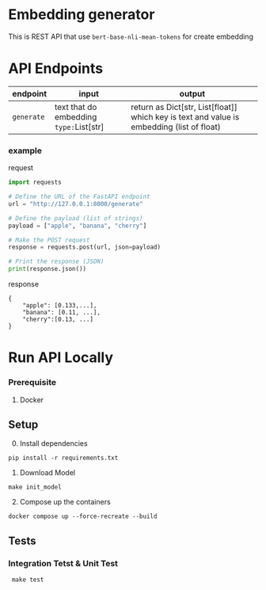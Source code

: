 # Embedding generator
This is REST API that use `bert-base-nli-mean-tokens` for create embedding

# API Endpoints
|endpoint|input|output|
|--------|-----|------|
|`generate`|text that do embedding <br>`type:`List[str]|return as Dict[str, List[float]] <br> which key is text and value is embedding (list of float)

### example
request
```python
import requests

# Define the URL of the FastAPI endpoint
url = "http://127.0.0.1:8000/generate"

# Define the payload (list of strings)
payload = ["apple", "banana", "cherry"]

# Make the POST request
response = requests.post(url, json=payload)

# Print the response (JSON)
print(response.json())
```
response
```
{
    "apple": [0.133,...],
    "banana": [0.11, ...],
    "cherry":[0.13, ...]
}
```

# Run API Locally
### Prerequisite
1. Docker

## Setup
0. Install dependencies
```
pip install -r requirements.txt
```
1. Download Model
```
make init_model
```
2. Compose up the containers
```
docker compose up --force-recreate --build
```
## Tests
### Integration Tetst & Unit Test
```
 make test
```